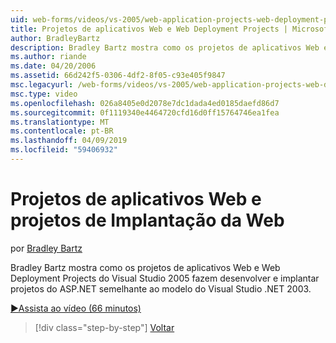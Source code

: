 ```yaml
---
uid: web-forms/videos/vs-2005/web-application-projects-web-deployment-projects
title: Projetos de aplicativos Web e Web Deployment Projects | Microsoft Docs
author: BradleyBartz
description: Bradley Bartz mostra como os projetos de aplicativos Web e Web Deployment Projects do Visual Studio 2005 tornam desenvolvendo e implantando simila de projetos do ASP.NET...
ms.author: riande
ms.date: 04/20/2006
ms.assetid: 66d242f5-0306-4df2-8f05-c93e405f9847
msc.legacyurl: /web-forms/videos/vs-2005/web-application-projects-web-deployment-projects
msc.type: video
ms.openlocfilehash: 026a8405e0d2078e7dc1dada4ed0185daefd86d7
ms.sourcegitcommit: 0f1119340e4464720cfd16d0ff15764746ea1fea
ms.translationtype: MT
ms.contentlocale: pt-BR
ms.lasthandoff: 04/09/2019
ms.locfileid: "59406932"
---
```

# <a name="web-application-projects--web-deployment-projects"></a>Projetos de aplicativos Web e projetos de Implantação da Web

por [Bradley Bartz](https://github.com/BradleyBartz)

Bradley Bartz mostra como os projetos de aplicativos Web e Web Deployment Projects do Visual Studio 2005 fazem desenvolver e implantar projetos do ASP.NET semelhante ao modelo do Visual Studio .NET 2003.

[&#9654;Assista ao vídeo (66 minutos)](https://channel9.msdn.com/Blogs/ASP-NET-Site-Videos/web-application-projects-web-deployment-projects)

> [!div class="step-by-step"]
> [Voltar](web-deployment-projects.md)
